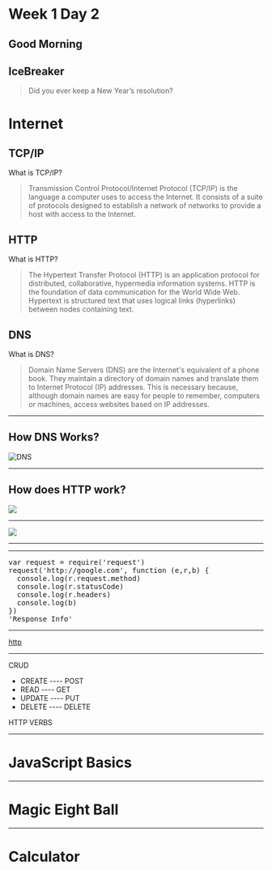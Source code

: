 # Week 1 Day 2

## Good Morning

## IceBreaker

> Did you ever keep a New Year’s resolution?


# Internet

## TCP/IP

What is TCP/IP?

> Transmission Control Protocol/Internet Protocol (TCP/IP) is the language a computer uses to access the Internet. It consists of a suite of protocols designed to establish a network of networks to provide a host with access to the Internet.

## HTTP

What is HTTP?

> The Hypertext Transfer Protocol (HTTP) is an application protocol for distributed, collaborative, hypermedia information systems. HTTP is the foundation of data communication for the World Wide Web. Hypertext is structured text that uses logical links (hyperlinks) between nodes containing text.

## DNS

What is DNS?

> Domain Name Servers (DNS) are the Internet's equivalent of a phone book. They maintain a directory of domain names and translate them to Internet Protocol (IP) addresses. This is necessary because, although domain names are easy for people to remember, computers or machines, access websites based on IP addresses.

---

## How DNS Works?

![DNS](http://s.hswstatic.com/gif/dns-rev-1.gif)

---

## How does HTTP work?

![](http://www.cfug-md.org/articles/introCF-1-BasicCF_files/image005.gif)

---

![](https://www.lsr.com/static/images/portals/resourcecenter/how-http-works.png)

---

[](https://www.hurl.it/)

---

<div class="tonic">
<pre>
var request = require('request')
request('http://google.com', function (e,r,b) {
  console.log(r.request.method)
  console.log(r.statusCode)
  console.log(r.headers)
  console.log(b)
})
'Response Info'
</pre>
</div>

---

[http](http://localhost:4000/http/)

---

CRUD

- CREATE ---- POST
- READ   ---- GET
- UPDATE ---- PUT
- DELETE ---- DELETE

HTTP VERBS

---

# JavaScript Basics

---

# Magic Eight Ball

---

# Calculator
